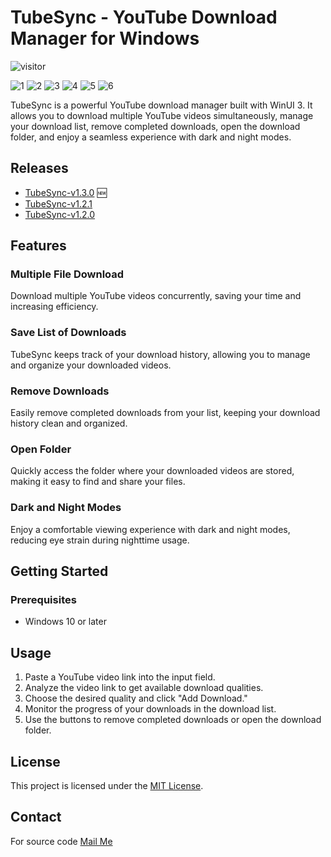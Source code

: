 # TubeSync - YouTube Download Manager for Windows
<p align="left"><img src="https://visitor-badge.laobi.icu/badge?page_id=manusoft.TubeSync-Windows" alt="visitor" style="max-width: 100%;"></p>

![1](https://github.com/manusoft/youtube-downloader-desktop/assets/83714923/0a9b2640-f70a-4b89-bf5a-d2d3f56687b8)
![2](https://github.com/manusoft/youtube-downloader-desktop/assets/83714923/ef0a8b3a-72a2-4788-a393-a863f486594e)
![3](https://github.com/manusoft/youtube-downloader-desktop/assets/83714923/4863451c-fcab-4b1e-89aa-aaed68a6b5f2)
![4](https://github.com/manusoft/youtube-downloader-desktop/assets/83714923/84b42851-a4e6-4d68-942b-25e5ce96d254)
![5](https://github.com/manusoft/youtube-downloader-desktop/assets/83714923/428dec7f-2454-4eab-b5b9-6d8b0376a420)
![6](https://github.com/manusoft/youtube-downloader-desktop/assets/83714923/6deb1a35-9f8b-4d86-a3f2-4e0afc702fb3)

TubeSync is a powerful YouTube download manager built with WinUI 3. It allows you to download multiple YouTube videos simultaneously, manage your download list, remove completed downloads, open the download folder, and enjoy a seamless experience with dark and night modes.

## Releases

* [TubeSync-v1.3.0](https://github.com/manusoft/TubeSync-Windows/releases/tag/v1.3.0) 🆕
* [TubeSync-v1.2.1](https://github.com/manusoft/TubeSync-Windows/releases/tag/v1.2.1)
* [TubeSync-v1.2.0](https://github.com/manusoft/TubeSync-Windows/releases/tag/v1.2.0)

## Features

### Multiple File Download
Download multiple YouTube videos concurrently, saving your time and increasing efficiency.

### Save List of Downloads
TubeSync keeps track of your download history, allowing you to manage and organize your downloaded videos.

### Remove Downloads
Easily remove completed downloads from your list, keeping your download history clean and organized.

### Open Folder
Quickly access the folder where your downloaded videos are stored, making it easy to find and share your files.

### Dark and Night Modes
Enjoy a comfortable viewing experience with dark and night modes, reducing eye strain during nighttime usage.

## Getting Started

### Prerequisites
- Windows 10 or later

## Usage

1. Paste a YouTube video link into the input field.
2. Analyze the video link to get available download qualities.
3. Choose the desired quality and click "Add Download."
4. Monitor the progress of your downloads in the download list.
5. Use the buttons to remove completed downloads or open the download folder.

## License

This project is licensed under the [MIT License](LICENSE.txt).

## Contact

For source code [Mail Me](mailto:me@manojbabu.in)
